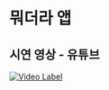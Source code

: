 # 뭐더라 앱

## 시연 영상 - 유튜브

[![Video Label](https://img.youtube.com/vi/JI3wjMUU__s/0.jpg)](https://youtu.be/JI3wjMUU__s)
